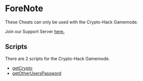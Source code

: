 # ForeNote 

These Cheats can only be used with the Crypto-Hack Gamemode.

Join our Support Server [here.](https://discord.gg/TV8sYbe4RY)

## Scripts

There are 2 scripts for the Crypto-Hack Gamemode.
* [getCrypto]()
* [getOtherUsersPassword]()
